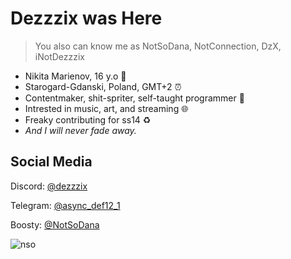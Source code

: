 # Dezzzix was Here
> You also can know me as NotSoDana, NotConnection, DzX, iNotDezzzix

* Nikita Marienov, 16 y.o 💠
* Starogard-Gdanski, Poland, GMT+2 ⏰
* Contentmaker, shit-spriter, self-taught programmer 🔰
* Intrested in music, art, and streaming 🌐
* Freaky contributing for ss14 ♻️
* *And I will never fade away.*

## Social Media
Discord: [@dezzzix](https://discord.com/users/651428903352795136)

Telegram: [@async_def12_1](https://t.me/async_def12_1)

Boosty: [@NotSoDana](https://boosty.to/NotSoDana)

![nso](https://github.com/user-attachments/assets/c94e0aa7-3f41-4d94-8486-661ed27e8f9c)
